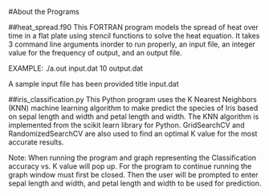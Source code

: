 #About the Programs

##heat_spread.f90
This FORTRAN program models the spread of heat over time in a flat plate using stencil functions to solve the heat equation. 
It takes 3 command line arguments inorder to run properly, an input  file, an integer value for the frequency of output, and an output file.

EXAMPLE: ./a.out input.dat 10 output.dat

A sample input file has been provided title input.dat


##iris_classification.py
This Python program uses the K Nearest Neighbors (KNN) machine learning algorithm to make predict the species of Iris based on sepal length and width and petal length and width. The KNN algorithm is implemented from the scikit learn library for Python. GridSearchCV and RandomizedSearchCV are also used to find an optimal K value for the most accurate results. 

Note: When running the program and graph representing the Classification accuracy vs. K value will pop up. For the program to continue running the graph window must first be closed. Then the user will be prompted to enter sepal length and width, and petal length and width to be used for prediction. 

##

